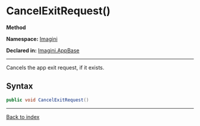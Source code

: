 # CancelExitRequest()

**Method**

**Namespace:** [Imagini](Imagini.md)

**Declared in:** [Imagini.AppBase](Imagini.AppBase.md)

------



Cancels the app exit request, if it exists.


## Syntax

```csharp
public void CancelExitRequest()
```

------

[Back to index](index.md)